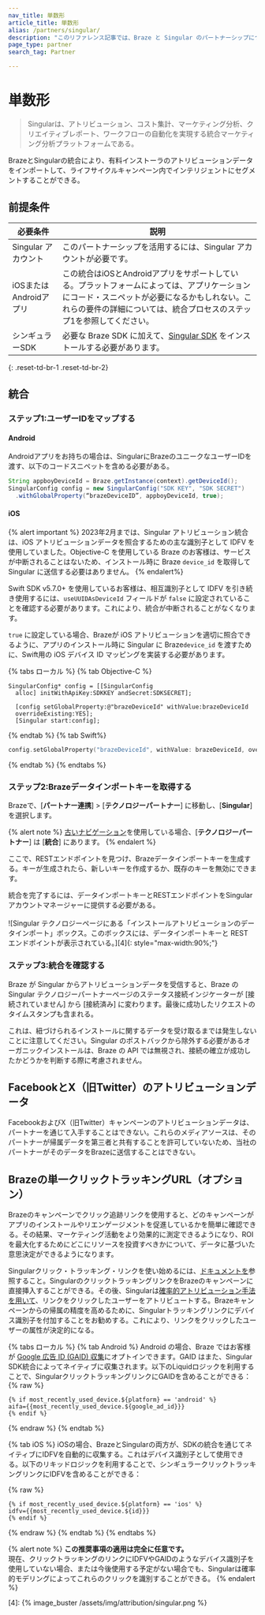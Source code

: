 ```yaml
---
nav_title: 単数形
article_title: 単数形
alias: /partners/singular/
description: "このリファレンス記事では、Braze と Singular のパートナーシップについて説明します。Singular は、有料インストールアトリビューションデータをインポートできる統合マーケティング分析プラットフォームです。"
page_type: partner
search_tag: Partner

---
```


# 単数形

> Singularは、アトリビューション、コスト集計、マーケティング分析、クリエイティブレポート、ワークフローの自動化を実現する統合マーケティング分析プラットフォームである。

BrazeとSingularの統合により、有料インストーラのアトリビューションデータをインポートして、ライフサイクルキャンペーン内でインテリジェントにセグメントすることができる。

## 前提条件

| 必要条件 | 説明 |
|---|---|
| Singular アカウント | このパートナーシップを活用するには、Singular アカウントが必要です。 |
| iOSまたはAndroidアプリ | この統合はiOSとAndroidアプリをサポートしている。プラットフォームによっては、アプリケーションにコード・スニペットが必要になるかもしれない。これらの要件の詳細については、統合プロセスのステップ1を参照してください。 |
| シンギュラーSDK | 必要な Braze SDK に加えて、[Singular SDK](https://support.singular.net/hc/en-us/articles/360037640172-Getting-Started-with-the-Singular-SDK-S2S) をインストールする必要があります。 |
{: .reset-td-br-1 .reset-td-br-2}

## 統合

### ステップ1:ユーザーIDをマップする

#### Android

Androidアプリをお持ちの場合は、SingularにBrazeのユニークなユーザーIDを渡す、以下のコードスニペットを含める必要がある。

```java
String appboyDeviceId = Braze.getInstance(context).getDeviceId();
SingularConfig config = new SingularConfig("SDK KEY", "SDK SECRET")
  .withGlobalProperty(“brazeDeviceID”, appboyDeviceId, true);
```
#### iOS

{% alert important %}
2023年2月までは、Singular アトリビューション統合は、iOS アトリビューションデータを照合するための主な識別子として IDFV を使用していました。Objective-C を使用している Braze のお客様は、サービスが中断されることはないため、インストール時に Braze `device_id` を取得して Singular に送信する必要はありません。
{% endalert%}

Swift SDK v5.7.0+ を使用しているお客様は、相互識別子として IDFV を引き続き使用するには、`useUUIDAsDeviceId` フィールドが `false` に設定されていることを確認する必要があります。これにより、統合が中断されることがなくなります。 

`true` に設定している場合、Brazeが iOS アトリビューションを適切に照合できるように、アプリのインストール時に Singular に Braze`device_id` を渡すために、Swift用の iOS デバイス ID マッピングを実装する必要があります。

{% tabs ローカル %}
{% tab Objective-C %}

```objc
SingularConfig* config = [[SingularConfig
  alloc] initWithApiKey:SDKKEY andSecret:SDKSECRET];

  [config setGlobalProperty:@"brazeDeviceId" withValue:brazeDeviceId
  overrideExisting:YES];
  [Singular start:config];
```

{% endtab %}
{% tab Swift%}

```swift
config.setGlobalProperty("brazeDeviceId", withValue: brazeDeviceId, overrideExisting: true)
```

{% endtab %}
{% endtabs %}

### ステップ2:Brazeデータインポートキーを取得する

Brazeで、\[**パートナー連携**] > \[**テクノロジーパートナー**] に移動し、\[**Singular**] を選択します。 

{% alert note %}
[古いナビゲーション]({{site.baseurl}}/navigation)を使用している場合、\[**テクノロジーパートナー**] は \[**統合**] にあります。
{% endalert %}

ここで、RESTエンドポイントを見つけ、Brazeデータインポートキーを生成する。キーが生成されたら、新しいキーを作成するか、既存のキーを無効にできます。 

統合を完了するには、データインポートキーとRESTエンドポイントをSingularアカウントマネージャーに提供する必要がある。<br><br>![Singular テクノロジーページにある「インストールアトリビューションのデータインポート」ボックス。このボックスには、データインポートキーと REST エンドポイントが表示されている。][4]{: style="max-width:90%;"}

### ステップ3:統合を確認する

Braze が Singular からアトリビューションデータを受信すると、Braze の Singular テクノロジーパートナーページのステータス接続インジケーターが \[接続されていません] から \[接続済み] に変わります。最後に成功したリクエストのタイムスタンプも含まれる。 

これは、紐づけられるインストールに関するデータを受け取るまでは発生しないことに注意してください。Singular のポストバックから除外する必要があるオーガニックインストールは、Braze の API では無視され、接続の確立が成功したかどうかを判断する際に考慮されません。

## FacebookとX（旧Twitter）のアトリビューションデータ

FacebookおよびX（旧Twitter）キャンペーンのアトリビューションデータは、パートナーを通じて入手することはできない。これらのメディアソースは、そのパートナーが帰属データを第三者と共有することを許可していないため、当社のパートナーがそのデータをBrazeに送信することはできない。

## Brazeの単一クリックトラッキングURL（オプション）

Brazeのキャンペーンでクリック追跡リンクを使用すると、どのキャンペーンがアプリのインストールやリエンゲージメントを促進しているかを簡単に確認できる。その結果、マーケティング活動をより効果的に測定できるようになり、ROI を最大化するためにどこにリソースを投資すべきかについて、データに基づいた意思決定ができるようになります。

Singularクリック・トラッキング・リンクを使い始めるには、[ドキュメントを](https://support.singular.net/hc/en-us/articles/360030934212-Singular-Links-FAQ?navigation_side_bar=true)参照すること。SingularのクリックトラッキングリンクをBrazeのキャンペーンに直接挿入することができる。その後、Singularは[確率的アトリビューション手法を用いて](https://support.singular.net/hc/en-us/articles/115000526963-Understanding-Singular-Mobile-App-Attribution?navigation_side_bar=true)、リンクをクリックしたユーザーをアトリビュートする。Brazeキャンペーンからの帰属の精度を高めるために、Singularトラッキングリンクにデバイス識別子を付加することをお勧めする。これにより、リンクをクリックしたユーザーの属性が決定的になる。

{% tabs ローカル %}
{% tab Android %}
Android の場合、Braze ではお客様が [Google 広告 ID (GAID) 収集]({{site.baseurl}}/developer_guide/platform_integration_guides/android/initial_sdk_setup/optional_gaid_collection/#optional-google-advertising-id)にオプトインできます。GAID はまた、Singular SDK統合によってネイティブに収集されます。以下のLiquidロジックを利用することで、SingularクリックトラッキングリンクにGAIDを含めることができる：
{% raw %}
```
{% if most_recently_used_device.${platform} == 'android' %}
aifa={{most_recently_used_device.${google_ad_id}}}
{% endif %}
```
{% endraw %}
{% endtab %}

{% tab iOS %}
iOSの場合、BrazeとSingularの両方が、SDKの統合を通じてネイティブにIDFVを自動的に収集する。これはデバイス識別子として使用できる。以下のリキッドロジックを利用することで、シンギュラークリックトラッキングリンクにIDFVを含めることができる：

{% raw %}
```
{% if most_recently_used_device.${platform} == 'ios' %}
idfv={{most_recently_used_device.${id}}}
{% endif %}
```
{% endraw %}
{% endtab %}
{% endtabs %}

{% alert note %}
**この推奨事項の適用は完全に任意です。**<br>
現在、クリックトラッキングのリンクにIDFVやGAIDのようなデバイス識別子を使用していない場合、または今後使用する予定がない場合でも、Singularは確率的モデリングによってこれらのクリックを識別することができる。
{% endalert %}

[4]: {% image_buster /assets/img/attribution/singular.png %}
